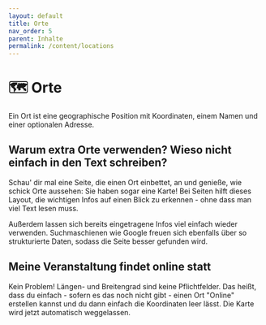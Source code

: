 ```yaml
---
layout: default
title: Orte
nav_order: 5
parent: Inhalte
permalink: /content/locations
---
```


# 🗺️ Orte
Ein Ort ist eine geographische Position mit Koordinaten, einem Namen und einer optionalen Adresse.

## Warum extra Orte verwenden? Wieso nicht einfach in den Text schreiben?
Schau' dir mal eine Seite, die einen Ort einbettet, an und genieße, wie schick Orte aussehen: Sie haben sogar eine Karte! Bei Seiten hilft dieses Layout, die wichtigen Infos auf einen Blick zu erkennen - ohne dass man viel Text lesen muss.

Außerdem lassen sich bereits eingetragene Infos viel einfach wieder verwenden. Suchmaschienen wie Google freuen sich ebenfalls über so strukturierte Daten, sodass die Seite besser gefunden wird.

## Meine Veranstaltung findet online statt
Kein Problem! Längen- und Breitengrad sind keine Pflichtfelder. Das heißt, dass du einfach - sofern es das noch nicht gibt - einen Ort "Online" erstellen kannst und du dann einfach die Koordinaten leer lässt. Die Karte wird jetzt automatisch weggelassen.